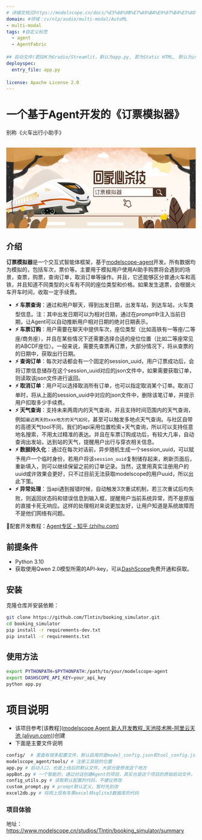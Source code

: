 ```yaml
---
# 详细文档见https://modelscope.cn/docs/%E5%88%9B%E7%A9%BA%E9%97%B4%E5%8D%A1%E7%89%87
domain: #领域：cv/nlp/audio/multi-modal/AutoML
- multi-modal
tags: #自定义标签
  - agent
  - AgentFabric

## 启动文件(若SDK为Gradio/Streamlit，默认为app.py, 若为Static HTML, 默认为index.html)
deployspec:
  entry_file: app.py

license: Apache License 2.0
---
```


<h1> 一个基于Agent开发的《订票模拟器》</h1>
<p>别称《火车出行小助手》</p>

<p align="center">
    <br>
    <img src="./img/bg.png" width="600"/>
    <br>
<p>


## 介绍

**订票模拟器**是一个交互式智能体框架，基于[modelscope-agent](https://github.com/modelscope/modelscope-agent)开发。所有数据均为模拟的，包括车次，票价等。主要用于模拟用户使用AI助手购票将会遇到的场景，查票，购票，查询订单，取消订单等操作。并且，它还能够区分普通火车和高铁，并且知道不同类型的火车有不同的座位类型和价格。如果发生退票，会根据火车开车时间，收取一定手续费。

- **⚡ 车票查询**：通过和用户聊天，得到出发日期，出发车站，到达车站，火车类型信息。注：其中出发日期可以为相对日期，通过在prompt中注入当前日期，让Agent可以自动推断用户相对日期的绝对日期表示。
- **⚡ 车票订购**：用户需要在聊天中提供车次，座位类型（比如高铁有一等座/二等座/商务座），并且在某些情况下还需要选择合适的座位位置（比如二等座常见的ABCDF座位）。一般来说，需要先查票再订票，大部分情况下，将从查票的的日期中，获取出行日期。
- **⚡ 查询订单**：每次对话都会有一个固定的session_uuid，用户订票成功后，会将订票信息储存在这个session_uuid对应的json文件中，如果需要获取订单，则读取该json文件进行返回。
- **⚡ 取消订单**：用户可以选择取消所有订单，也可以指定取消某个订单。取消订单时，将从上面的session_uuid中对应的json文件中，删除该笔订单，并提示用户扣取多少手续费。
- **⚡ 天气查询**：支持未来两周内的天气查询，并且支持时间范围内的天气查询，例如`最近两天的xxx地方的天气如何`，甚至可以触发多地点天气查询。与社区自带的高德天气tool不同，我们的api采用位置检索+天气查询，所以可以支持任意地名搜索，不用太过精准的表达。并且在车票订购成功后，有较大几率，自动查询出发站，达到站的天气，提醒用户出行与穿衣相关信息。
- **⚡ 数据持久化**：通过在每次对话前，异步随机生成一个session_uuid，可以赋予用户一个临时身份，若用户将该`session_uuid`复制储存起来，刷新页面后，重新填入，则可以继续保留之前的订单记录。当然，这里用真实注册用户的uuid或许效果会更好，只不过目前无法获取modelscope的用户uuid，所以出此下策。
- **⚡ 异常处理**：当api遇到报错时候，自动触发3次重试机制，若三次重试后均失败，则返回状态码和错误信息到输入框，提醒用户当前系统异常，而不是原版的直接卡死无响应。这样的处理相对来说更加友好，让用户知道是系统故障而不是他们网络有问题。

🔗配套开发教程：[Agent专区 - 知乎 (zhihu.com)](https://www.zhihu.com/column/c_1720569519108485120)



## 前提条件

- Python 3.10
- 获取使用Qwen 2.0模型所需的API-key，可从[DashScope](https://help.aliyun.com/zh/dashscope/developer-reference/activate-dashscope-and-create-an-api-key)免费开通和获取。

## 安装

克隆仓库并安装依赖：

```bash
git clone https://github.com/Tlntin/booking_simulator.git
cd booking_simulator
pip install -r requirements-dev.txt
pip install -r requirements.txt
```

## 使用方法

```bash
export PYTHONPATH=$PYTHONPATH:/path/to/your/modelscope-agent
export DASHSCOPE_API_KEY=your_api_key
python app.py
```

# 项目说明

- 该项目参考[该教程]([modelscope Agent 新人开发教程_天池技术圈-阿里云天池 (aliyun.com)](https://tianchi.aliyun.com/forum/post/641455))创建
- 下面是主要文件说明

```bash
config/  # 里面有很多配置文件，默认启用的是model_config.json和tool_config.json
modelscope_agent/tools/ # 注册工具链的位置
app.py # 启动入口，也是上线后的默认文件，大部分是修改这个地方
appBot.py # 一个智能的，通过对话创建Agent的项目，其实也是这个项目的原始启动文件，仅作参考。
config_utils.py # 读取默认配置的代码，不建议修改
custom_prompt.py # prompt默认定义，暂时先别改
excel2db.py # 将网上现有车票excel转sqlite3数据库的代码
```

### 项目体验
地址：https://www.modelscope.cn/studios/Tlntin/booking_simulator/summary

